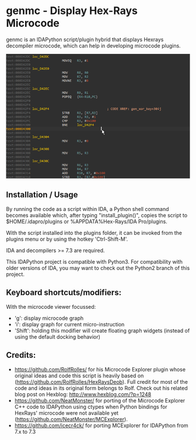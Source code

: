 # genmc - Display Hex-Rays Microcode

genmc is an IDAPython script/plugin hybrid that displays Hexrays decompiler
microcode, which can help in developing microcode plugins.

![genmc animated gif](/rsrc/genmc.gif?raw=true)

## Installation / Usage
By running the code as a script within IDA, a Python shell command becomes
available which, after typing "install_plugin()", copies the script to
$HOME/.idapro/plugins or %APPDATA%Hex-Rays/IDA Pro/plugins.

With the script installed into the plugins folder, it can be invoked from
the plugins menu or by using the hotkey 'Ctrl-Shift-M'.

IDA and decompilers >= 7.3 are required.

This IDAPython project is compatible with Python3. For compatibility with older versions of IDA, you may want to check out the Python2 branch of this project.

## Keyboard shortcuts/modifiers:
With the microcode viewer focussed:

- 'g': display microcode graph
- 'i': display graph for current micro-instruction
- 'Shift': holding this modifier will create floating graph widgets (instead of using the default docking behavior)

## Credits:
- https://github.com/RolfRolles/ for his Microcode Explorer plugin whose original ideas and code this script is heavily based on (https://github.com/RolfRolles/HexRaysDeob). Full credit for most of the code and ideas in its original form belongs to Rolf. Check out his related blog post on Hexblog: http://www.hexblog.com/?p=1248 
- https://github.com/NeatMonster/ for porting of the Microcode Explorer C++ code to IDAPython using ctypes when Python bindings for HexRays' microcode were not available yet (https://github.com/NeatMonster/MCExplorer).
- https://github.com/icecr4ck/ for porting MCExplorer for IDAPython from 7.x to 7.3
